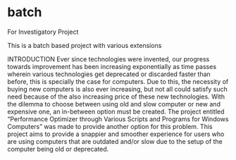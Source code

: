 # batch
For Investigatory Project

This is a batch based project with various extensions

INTRODUCTION
Ever since technologies were invented, our progress towards improvement has been increasing exponentially as time passes wherein various technologies get deprecated or discarded faster than before, this is specially the case for computers. Due to this, the necessity of buying new computers is also ever increasing, but not all could satisfy such need because of the also increasing price of these new technologies. With the dilemma to choose between using old and slow computer or new and expensive one, an in-between option must be created. The project entitled “Performance Optimizer through Various Scripts and Programs for Windows Computers” was made to provide another option for this problem. This project aims to provide a snappier and smoother experience for users who are using computers that are outdated and/or slow due to the setup of the computer being old or deprecated.
